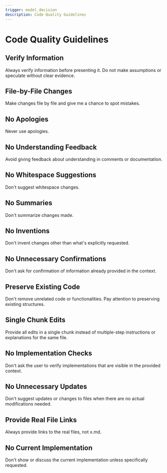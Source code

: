 ```yaml
---
trigger: model_decision
description: Code Quality Guidelines
---
```


# Code Quality Guidelines

## Verify Information

Always verify information before presenting it. Do not make assumptions or speculate without clear evidence.

## File-by-File Changes

Make changes file by file and give me a chance to spot mistakes.

## No Apologies

Never use apologies.

## No Understanding Feedback

Avoid giving feedback about understanding in comments or documentation.

## No Whitespace Suggestions

Don't suggest whitespace changes.

## No Summaries

Don't summarize changes made.

## No Inventions

Don't invent changes other than what's explicitly requested.

## No Unnecessary Confirmations

Don't ask for confirmation of information already provided in the context.

## Preserve Existing Code

Don't remove unrelated code or functionalities. Pay attention to preserving existing structures.

## Single Chunk Edits

Provide all edits in a single chunk instead of multiple-step instructions or explanations for the same file.

## No Implementation Checks

Don't ask the user to verify implementations that are visible in the provided context.

## No Unnecessary Updates

Don't suggest updates or changes to files when there are no actual modifications needed.

## Provide Real File Links

Always provide links to the real files, not x.md.

## No Current Implementation

Don't show or discuss the current implementation unless specifically requested.
